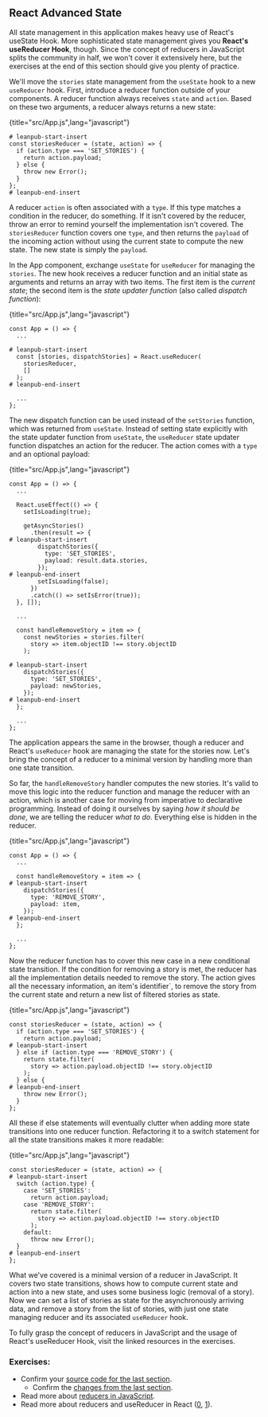 ## React Advanced State

All state management in this application makes heavy use of React's useState Hook. More sophisticated state management gives you **React's useReducer Hook**, though. Since the concept of reducers in JavaScript splits the community in half, we won't cover it extensively here, but the exercises at the end of this section should give you plenty of practice.

We'll move the `stories` state management from the `useState` hook to a new `useReducer` hook. First, introduce a reducer function outside of your components. A reducer function always receives `state` and `action`. Based on these two arguments, a reducer always returns a new state:

{title="src/App.js",lang="javascript"}
~~~~~~~
# leanpub-start-insert
const storiesReducer = (state, action) => {
  if (action.type === 'SET_STORIES') {
    return action.payload;
  } else {
    throw new Error();
  }
};
# leanpub-end-insert
~~~~~~~

A reducer `action` is often associated with a `type`. If this type matches a condition in the reducer, do something. If it isn't covered by the reducer, throw an error to remind yourself the implementation isn't covered. The `storiesReducer` function covers one `type`, and then returns the `payload` of the incoming action without using the current state to compute the new state. The new state is simply the `payload`.

In the App component, exchange `useState` for `useReducer` for managing the `stories`. The new hook receives a reducer function and an initial state as arguments and returns an array with two items. The first item is the *current state*; the second item is the *state updater function* (also called *dispatch function*):

{title="src/App.js",lang="javascript"}
~~~~~~~
const App = () => {
  ...

# leanpub-start-insert
  const [stories, dispatchStories] = React.useReducer(
    storiesReducer,
    []
  );
# leanpub-end-insert

  ...
};
~~~~~~~

The new dispatch function can be used instead of the `setStories` function, which was returned from `useState`. Instead of setting state explicitly with the state updater function from `useState`, the `useReducer` state updater function dispatches an action for the reducer. The action comes with a `type` and an optional payload:

{title="src/App.js",lang="javascript"}
~~~~~~~
const App = () => {
  ...

  React.useEffect(() => {
    setIsLoading(true);

    getAsyncStories()
      .then(result => {
# leanpub-start-insert
        dispatchStories({
          type: 'SET_STORIES',
          payload: result.data.stories,
        });
# leanpub-end-insert
        setIsLoading(false);
      })
      .catch(() => setIsError(true));
  }, []);

  ...

  const handleRemoveStory = item => {
    const newStories = stories.filter(
      story => item.objectID !== story.objectID
    );

# leanpub-start-insert
    dispatchStories({
      type: 'SET_STORIES',
      payload: newStories,
    });
# leanpub-end-insert
  };

  ...
};
~~~~~~~

The application appears the same in the browser, though a reducer and React's `useReducer` hook are managing the state for the stories now. Let's bring the concept of a reducer to a minimal version by handling more than one state transition.

So far, the `handleRemoveStory` handler computes the new stories. It's valid to move this logic into the reducer function and manage the reducer with an action, which is another case for moving from imperative to declarative programming. Instead of doing it ourselves by saying *how it should be done*, we are telling the reducer *what to do*. Everything else is hidden in the reducer.

{title="src/App.js",lang="javascript"}
~~~~~~~
const App = () => {
  ...

  const handleRemoveStory = item => {
# leanpub-start-insert
    dispatchStories({
      type: 'REMOVE_STORY',
      payload: item,
    });
# leanpub-end-insert
  };

  ...
};
~~~~~~~

Now the reducer function has to cover this new case in a new conditional state transition. If the condition for removing a story is met, the reducer has all the implementation details needed to remove the story. The action gives all the necessary information, an item's identifier`, to remove the story from the current state and return a new list of filtered stories as state.

{title="src/App.js",lang="javascript"}
~~~~~~~
const storiesReducer = (state, action) => {
  if (action.type === 'SET_STORIES') {
    return action.payload;
# leanpub-start-insert
  } else if (action.type === 'REMOVE_STORY') {
    return state.filter(
      story => action.payload.objectID !== story.objectID
    );
  } else {
# leanpub-end-insert
    throw new Error();
  }
};
~~~~~~~

All these if else statements will eventually clutter when adding more state transitions into one reducer function. Refactoring it to a switch statement for all the state transitions makes it more readable:

{title="src/App.js",lang="javascript"}
~~~~~~~
const storiesReducer = (state, action) => {
# leanpub-start-insert
  switch (action.type) {
    case 'SET_STORIES':
      return action.payload;
    case 'REMOVE_STORY':
      return state.filter(
        story => action.payload.objectID !== story.objectID
      );
    default:
      throw new Error();
  }
# leanpub-end-insert
};
~~~~~~~

What we've covered is a minimal version of a reducer in JavaScript. It covers two state transitions, shows how to compute current state and action into a new state, and uses some business logic (removal of a story). Now we can set a list of stories as state for the asynchronously arriving data, and remove a story from the list of stories, with just one state managing reducer and its associated `useReducer` hook.

To fully grasp the concept of reducers in JavaScript and the usage of React's useReducer Hook, visit the linked resources in the exercises.

### Exercises:

* Confirm your [source code for the last section](https://codesandbox.io/s/github/the-road-to-learn-react/hacker-stories/tree/hs/React-Advanced-State).
  * Confirm the [changes from the last section](https://github.com/the-road-to-learn-react/hacker-stories/compare/hs/React-Conditional-Rendering...hs/React-Advanced-State?expand=1).
* Read more about [reducers in JavaScript](https://www.robinwieruch.de/javascript-reducer).
* Read more about reducers and useReducer in React ([0](https://www.robinwieruch.de/react-usereducer-hook), [1](https://reactjs.org/docs/hooks-reference.html#usereducer)).
